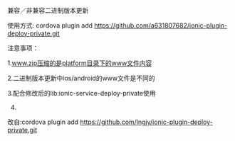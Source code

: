 兼容／非兼容二进制版本更新

使用方式: cordova plugin add https://github.com/a631807682/ionic-plugin-deploy-private.git

注意事项：

1.www.zip压缩的是platform目录下的www文件内容

2.二进制版本更新中ios/android的www文件是不同的

3.配合修改后的lib:ionic-service-deploy-private使用

4.




改自:cordova plugin add https://github.com/lngjy/ionic-plugin-deploy-private.git
